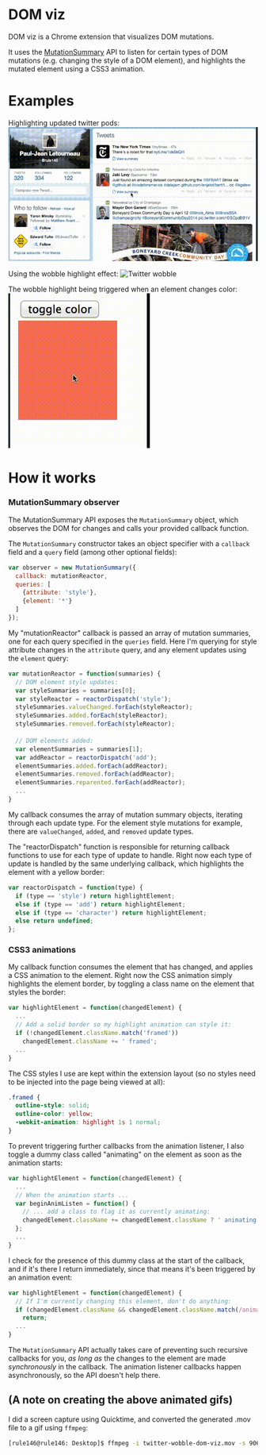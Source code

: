 # DOM viz
DOM viz is a Chrome extension that visualizes DOM mutations.

It uses the [MutationSummary](https://code.google.com/p/mutation-summary/wiki/APIReference)
API to listen for certain types of DOM mutations
(e.g. changing the style of a DOM element), and highlights the mutated element using
a CSS3 animation.

# Examples
Highlighting updated twitter pods:
![Twitter wobble](images/dom-viz-twitter-20140326.gif "Twitter highlight")

Using the wobble highlight effect:
![Twitter wobble](images/dom-viz-twitter-wobble-20140326.gif "Twitter wobble highlight")

The wobble highlight being triggered when an element changes color:
![Square wobble](images/dom-viz-square-20140326.gif "Square wobble highlight")

# How it works

### MutationSummary observer

The MutationSummary API exposes the `MutationSummary` object, which observes the DOM
for changes and calls your provided callback function.

The `MutationSummary` constructor takes an object specifier with a `callback`
field and a `query` field (among other optional fields):

```javascript
var observer = new MutationSummary({
  callback: mutationReactor,
  queries: [
    {attribute: 'style'},
    {element: '*'}
  ]
});
```
My "mutationReactor" callback is passed an array of mutation summaries, one for
each query specified in the `queries` field. Here I'm querying for style attribute
changes in the `attribute` query, and any element updates using the `element`
query:

```javascript
var mutationReactor = function(summaries) {
  // DOM element style updates:
  var styleSummaries = summaries[0];
  var styleReactor = reactorDispatch('style');
  styleSummaries.valueChanged.forEach(styleReactor);
  styleSummaries.added.forEach(styleReactor);
  styleSummaries.removed.forEach(styleReactor);

  // DOM elements added:
  var elementSummaries = summaries[1];
  var addReactor = reactorDispatch('add');
  elementSummaries.added.forEach(addReactor);
  elementSummaries.removed.forEach(addReactor);
  elementSummaries.reparented.forEach(addReactor);
  ...
}
```

My callback consumes the array of mutation summary objects, iterating through
each update type. For the element style mutations for example, there are `valueChanged`,
`added`, and `removed` update types.

The "reactorDispatch" function is responsible for returning callback functions
to use for each type of update to handle. Right now each type of update is handled
by the same underlying callback, which highlights the element with a yellow border:

```javascript
var reactorDispatch = function(type) {
  if (type == 'style') return highlightElement;
  else if (type == 'add') return highlightElement;
  else if (type == 'character') return highlightElement;
  else return undefined;
};
```
### CSS3 animations

My callback function consumes the element that has changed, and applies a CSS
animation to the element. Right now the CSS animation simply highlights the
element border, by toggling a class name on the element that styles the border:

```javascript
var highlightElement = function(changedElement) {
  ...
  // Add a solid border so my highlight animation can style it:
  if (!changedElement.className.match('framed'))
    changedElement.className += ' framed';
  ...
}
```

The CSS styles I use are kept within the extension layout (so no styles need
to be injected into the page being viewed at all):

```css
.framed {
  outline-style: solid;
  outline-color: yellow;
  -webkit-animation: highlight 1s 1 normal;
}
```

To prevent triggering further callbacks from the animation listener, 
I also toggle a dummy class called "animating" on the element as soon as the
animation starts:

```javascript
var highlightElement = function(changedElement) {
  ...
  // When the animation starts ...
  var beginAnimListen = function() {
    // ... add a class to flag it as currently animating:
    changedElement.className += changedElement.className ? ' animating': 'animating';
  };
  ...
}
```

I check for the presence of this dummy class at the start of the callback, and
if it's there I return immediately, since that means it's been triggered by
an animation event:

```javascript
var highlightElement = function(changedElement) {
  // If I'm currently changing this element, don't do anything:
  if (changedElement.className && changedElement.className.match(/animating/))
    return;
  ...
}
```

The `MutationSummary` API actually takes care of preventing such recursive callbacks
for you, _as long as_ the changes to the element are made _synchronously_ in the
callback. The animation listener callbacks happen asynchronously, so the API
doesn't help there.

## (A note on creating the above animated gifs)

I did a screen capture using Quicktime, and converted the generated .mov file to a gif using `ffmpeg`:
```bash
[rule146@rule146: Desktop]$ ffmpeg -i twitter-wobble-dom-viz.mov -s 906x466 -f gif - | gifsicle --optimize=3 > dom-viz-twitter-wobble-20140326.gif
```
